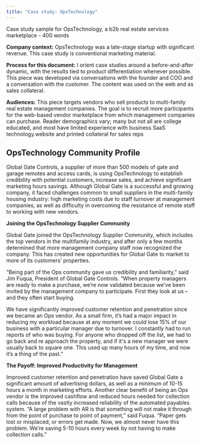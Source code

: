 ```yaml
---
title: "Case study: OpsTechnology"
---
```


Case study sample for OpsTechnology, a b2b real estate services marketplace - 400 words

**Company context:** OpsTechnology was a late-stage startup with significant revenue.  This case study is conventional marketing material. 

**Process for this document:** I orient case studies around a before-and-after dynamic, with the results tied to product differentiation whenever possible.  This piece was developed via conversations with the founder and COO and a conversation with the customer.  The content was used on the web and as sales collateral.  

**Audiences:**  This piece targets vendors who sell products to multi-family real estate management companies.  The goal is to recruit more participants for the web-based vendor marketplace from which management companies can purchase.  Reader demographics vary; many but not all are college educated, and most have limited experience with business SaaS technology.website and printed collateral for sales reps


## OpsTechnology Community Profile

Global Gate Controls, a supplier of more than 500 models of gate and garage remotes and access cards, is using OpsTechnology to establish credibility with potential customers, increase sales, and achieve significant marketing hours savings. Although Global Gate is a successful and growing company, it faced challenges common to small suppliers in the multi-family housing industry: high marketing costs due to staff turnover at management companies, as well as difficulty in overcoming the resistance of remote staff to working with new vendors.

**Joining the OpsTechnology Supplier Community**

Global Gate joined the OpsTechnology Supplier Community, which includes the top vendors in the multifamily industry, and after only a few months determined that more management company staff now recognized the company. This has created new opportunities for Global Gate to market to more of its customers’ properties.

“Being part of the Ops community gave us credibility and familiarity,” said Jim Fuqua, President of Global Gate Controls.  “When property managers are ready to make a purchase, we’re now validated because we've been invited by the management company to participate. First they look at us – and they often start buying.

We have significantly improved customer retention and penetration since we became an Ops vendor.  As a small firm, it’s had a major impact in reducing my workload because at any moment we could lose 15% of our business with a particular manager due to turnover. I constantly had to run reports of who was buying. For anyone who dropped off the list, we had to go back and re approach the property, and if it's a new manager we were usually back to square one. This used up many hours of my time, and now it’s a thing of the past.”

**The Payoff: Improved Productivity for Management**

Improved customer retention and penetration have saved Global Gate a significant amount of advertising dollars, as well as a minimum of 10-15 hours a month in marketing efforts.
Another clear benefit of being an Ops vendor is the improved cashflow and reduced hours needed for collection calls because of the vastly increased reliability of the automated payables system.  “A large problem with AR is that something will not make it through from the point of purchase to point of payment,” said Fuqua. “Paper gets lost or misplaced, or errors get made. Now, we almost never have this problem. We’re saving 5-10 hours every week by not having to make collection calls.”
